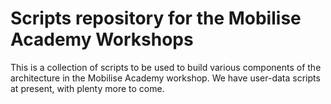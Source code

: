 # Scripts repository for the Mobilise Academy Workshops

This is a collection of scripts to be used to build various components of the architecture in the Mobilise Academy workshop.  We have user-data scripts at present, with plenty more to come.

